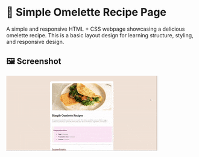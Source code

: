 # 🍳 Simple Omelette Recipe Page

A simple and responsive HTML + CSS webpage showcasing a delicious omelette recipe. This is a basic layout design for learning structure, styling, and responsive design.

## 🖼️ Screenshot

![Omelette Recipe Screenshot](./assets/screenshot.gif)